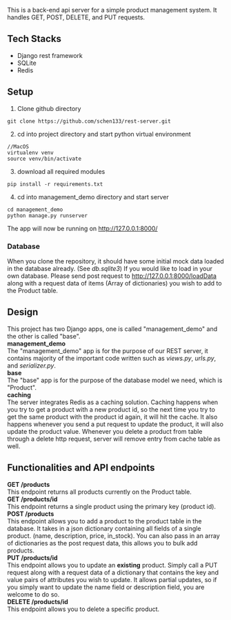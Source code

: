 This is a back-end api server for a simple product management system. It handles GET, POST, DELETE, and PUT requests.
## Tech Stacks
- Django rest framework
- SQLite
- Redis
## Setup  
1) Clone github directory
```
git clone https://github.com/schen133/rest-server.git 
```
2) cd into project directory and start python virtual environment
```
//MacOS 
virtualenv venv
source venv/bin/activate
```
3) download all required modules
```
pip install -r requirements.txt
```
4) cd into management_demo directory and start server
```
cd management_demo
python manage.py runserver 
```
The app will now be running on http://127.0.0.1:8000/
### Database
When you clone the repository, it should have some initial mock data loaded in the database already. (See *db.sqlite3*) If you would like to load in your own database. Please send post request to http://127.0.0.1:8000/loadData along with a request data of items (Array of dictionaries) you wish to add to the Product table. 
## Design
This project has two Django apps, one is called "management_demo" and the other is called "base".  
**management_demo**  
The "management_demo" app is for the purpose of our REST server, it contains majority of the important code written such as *views.py*, *urls.py*, and *serializer.py*.  
**base**  
The "base" app is for the purpose of the database model we need, which is "Product".  
**caching**  
The server integrates Redis as a caching solution. Caching happens when you try to get a product with a new product id, so the next time you try to get the same product with the product id again, it will hit the cache. It also happens whenever you send a put request to update the product, it will also update the product value. Whenever you delete a product from table through a delete http request, server will remove entry from cache table as well.
## Functionalities and API endpoints
**GET /products**   
This endpoint returns all products currently on the Product table.   
**GET /products/id**  
This endpoint returns a single product using the primary key (product id).  
**POST /products**  
This endpoint allows you to add a product to the product table in the database. It takes in a json dictionary containing all fields of a single product. (name, description, price, in_stock). You can also pass in an array of dictionaries as the post request data, this allows you to bulk add products.  
**PUT /products/id**  
This endpoint allows you to update an **existing** product. Simply call a PUT request along with a request data of a dictionary that contains the key and value pairs of attributes you wish to update. It allows partial updates, so if you simply want to update the name field or description field, you are welcome to do so.  
**DELETE /products/id**  
This endpoint allows you to delete a specific product.  
